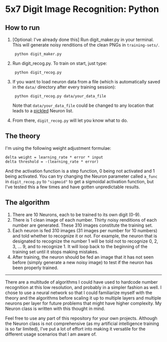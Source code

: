 
# 5x7 Digit Image Recognition: Python

## How to run

1. \[Optional: I've already done this\] Run digit_maker.py in your terminal. This will generate noisy renditions of the clean PNGs in `training-sets/`.

        python digit_maker.py
        
2. Run digit_recog.py. To train on start, just type:

        python digit_recog.py

3. If you want to load neuron data from a file (which is automatically saved in the `data/` directory after every training session):

        python digit_recog.py data/your_data_file
        
    Note that `data/your_data_file` could be changed to any location that leads to a [pickled](http://docs.python.org/2/library/pickle.html?highlight=pickle#pickle) Neuron list.
    
4. From there, `digit_recog.py` will let you know what to do.

## The theory

I'm using the following weight adjustment formulae:

    delta weight = learning_rate * error * input
    delta threshold = -(learning_rate * error)

And the activation function is a step function, 0 being not activated and 1 being activated. You can try changing the Neuron parameter called `a_func` in `digit_recog.py` to `"sigmoid"` to get a sigmoidal activation function, but I've tested this a few times and have gotten unpredictable results.

## The algorithm

1. There are 10 Neurons, each to be trained to its own digit (0-9).
2. There is 1 clean image of each number. Thirty noisy renditions of each number are generated. These 310 images constitute the training set.
3. Each neuron is fed 310 images (31 images per number for 10 numbers) and told whether to recognize it or not. For example, the neuron that is designated to recognize the number 1 will be told not to recognize 0, 2, 3, ... 9, and to recognize 1. It will loop back to the beginning of the training set until it stops making mistakes.
4. After training, the neuron should be fed an image that it has not seen before (simply generate a new noisy image) to test if the neuron has been properly trained.

---

There are a multitude of algorithms I could have used to hardcode number recognition at this low resolution, and probably in a simpler fashion as well. I chose to use a neural network so that I could familiarize myself with the theory and the algorithms before scaling it up to multiple layers and multiple neurons per layer for future problems that might have higher complexity. My Neuron class is written with this thought in mind.

Feel free to use any part of this repository for your own projects. Although the Neuron class is not comprehensive (as my artificial intelligence training is so far limited), I've put a lot of effort into making it versatile for the different usage scenarios that I am aware of.
